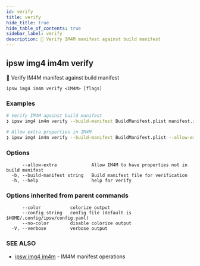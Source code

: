 ```yaml
---
id: verify
title: verify
hide_title: true
hide_table_of_contents: true
sidebar_label: verify
description: 🚧 Verify IM4M manifest against build manifest
---
```

## ipsw img4 im4m verify

🚧 Verify IM4M manifest against build manifest

```
ipsw img4 im4m verify <IM4M> [flags]
```

### Examples

```bash
# Verify IM4M against build manifest
❯ ipsw img4 im4m verify --build-manifest BuildManifest.plist manifest.im4m

# Allow extra properties in IM4M
❯ ipsw img4 im4m verify --build-manifest BuildManifest.plist --allow-extra manifest.im4m
```

### Options

```
      --allow-extra             Allow IM4M to have properties not in build manifest
  -b, --build-manifest string   Build manifest file for verification
  -h, --help                    help for verify
```

### Options inherited from parent commands

```
      --color           colorize output
      --config string   config file (default is $HOME/.config/ipsw/config.yaml)
      --no-color        disable colorize output
  -V, --verbose         verbose output
```

### SEE ALSO

* [ipsw img4 im4m](/docs/cli/ipsw/img4/im4m)	 - IM4M manifest operations

